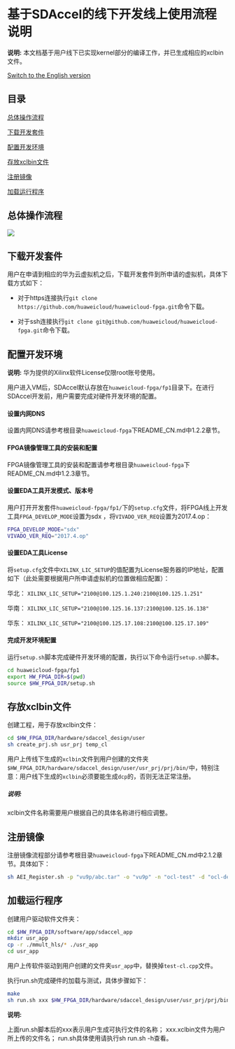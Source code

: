 基于SDAccel的线下开发线上使用流程说明
=======================

**说明:** 
本文档基于用户线下已实现kernel部分的编译工作，并已生成相应的xclbin文件。

[Switch to the English version](./SDAccel-based_offline_development_online_use_process_guidance.md)

目录
-------------------------

[总体操作流程](#sec-1)

[下载开发套件](#sec-2)

[配置开发环境](#sec-3)

[存放xclbin文件](#sec-4)

[注册镜像](#sec-6)

[加载运行程序](#sec-7)

<a id="sec-1" name="sec-1"></a>
总体操作流程
------------

![](media/SDAccel_xclbin.jpg)

<a id="sec-2" name="sec-2"></a>
下载开发套件
------------

用户在申请到相应的华为云虚拟机之后，下载开发套件到所申请的虚拟机，具体下载方式如下：

+ 对于https连接执行`git clone https://github.com/huaweicloud/huaweicloud-fpga.git`命令下载。

+ 对于ssh连接执行`git clone git@github.com/huaweicloud/huaweicloud-fpga.git`命令下载。

<a id="sec-3" name="sec-3"></a>
配置开发环境
------------

**说明:**
华为提供的Xilinx软件License仅限root账号使用。

用户进入VM后，SDAccel默认存放在`huaweicloud-fpga/fp1`目录下。在进行SDAccel开发前，用户需要完成对硬件开发环境的配置。

#### 设置内网DNS

设置内网DNS请参考根目录`huaweicloud-fpga`下README_CN.md中1.2.2章节。

#### FPGA镜像管理工具的安装和配置

FPGA镜像管理工具的安装和配置请参考根目录`huaweicloud-fpga`下README_CN.md中1.2.3章节。

#### 设置EDA工具开发模式、版本号

用户打开开发套件`huaweicloud-fpga/fp1/`下的`setup.cfg`文件，将FPGA线上开发工具`FPGA_DEVELOP_MODE`设置为sdx ，将`VIVADO_VER_REQ`设置为2017.4.op：

```bash
FPGA_DEVELOP_MODE="sdx"
VIVADO_VER_REQ="2017.4.op"
```

#### 设置EDA工具License

将`setup.cfg`文件中`XILINX_LIC_SETUP`的值配置为License服务器的IP地址，配置如下（此处需要根据用户所申请虚拟机的位置做相应配置）：

华北：
`XILINX_LIC_SETUP="2100@100.125.1.240:2100@100.125.1.251"`

华南：
`XILINX_LIC_SETUP="2100@100.125.16.137:2100@100.125.16.138"`

华东：
`XILINX_LIC_SETUP="2100@100.125.17.108:2100@100.125.17.109"`

#### 完成开发环境配置

运行`setup.sh`脚本完成硬件开发环境的配置，执行以下命令运行`setup.sh`脚本。

```bash
cd huaweicloud-fpga/fp1 
export HW_FPGA_DIR=$(pwd)
source $HW_FPGA_DIR/setup.sh
```

<a id="sec-4" name="sec-4"></a>
存放xclbin文件
------------

创建工程，用于存放xclbin文件：

```bash
cd $HW_FPGA_DIR/hardware/sdaccel_design/user
sh create_prj.sh usr_prj temp_cl
```

用户上传线下生成的`xclbin`文件到用户创建的文件夹`$HW_FPGA_DIR/hardware/sdaccel_design/user/usr_prj/prj/bin/`中，特别注意：用户线下生成的`xclbin`必须要能生成`dcp`的，否则无法正常注册。

##### 说明:

xclbin文件名称需要用户根据自己的具体名称进行相应调整。

<a id="sec-6" name="sec-6"></a>
注册镜像
------------

注册镜像流程部分请参考根目录`huaweicloud-fpga`下README_CN.md中2.1.2章节。具体如下：

```bash
sh AEI_Register.sh -p "vu9p/abc.tar" -o "vu9p" -n "ocl-test" -d "ocl-desc"
```

<a id="sec-7" name="sec-7"></a>
加载运行程序
------------

创建用户驱动软件文件夹：

```bash
cd $HW_FPGA_DIR/software/app/sdaccel_app
mkdir usr_app
cp -r ./mmult_hls/* ./usr_app
cd usr_app
```

用户上传软件驱动到用户创建的文件夹`usr_app`中，替换掉`test-cl.cpp`文件。

执行run.sh完成硬件的加载与测试，具体步骤如下：

```bash
make
sh run.sh xxx $HW_FPGA_DIR/hardware/sdaccel_design/user/usr_prj/prj/bin/xxx.xclbin 0
```

**说明:**

上面run.sh脚本后的xxx表示用户生成可执行文件的名称；
xxx.xclbin文件为用户所上传的文件名；
run.sh具体使用请执行sh run.sh -h查看。